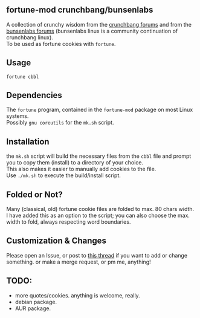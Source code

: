 ## fortune-mod crunchbang/bunsenlabs

A collection of crunchy wisdom from the [crunchbang forums](http://crunchbang.org/forums/)
and from the [bunsenlabs forums](https://forums.bunsenlabs.org/)
(bunsenlabs linux is a community continuation of crunchbang linux).  
To be used as fortune cookies with `fortune`.

## Usage

`fortune cbbl`

## Dependencies

The `fortune` program, contained in the `fortune-mod` package on most Linux systems.  
Possibly `gnu coreutils` for the `mk.sh` script.  

## Installation

the `mk.sh` script will build the necessary files from the `cbbl` file and
prompt you to copy them (install) to a directory of your choice.  
This also makes it easier to manually add cookies to the file.  
Use `./mk.sh` to execute the build/install script.

## Folded or Not?

Many (classical, old) fortune cookie files are folded to max. 80 chars width.  
I have added this as an option to the script; you can also choose the max.
width to fold, always respecting word boundaries.

## Customization & Changes

Please open an Issue, or post to [this thread](https://forums.bunsenlabs.org/viewtopic.php?id=644)
if you want to add or change something. or make a merge request, or pm me, anything!

## TODO:

* more quotes/cookies. anything is welcome, really.
* debian package.
* AUR package.
